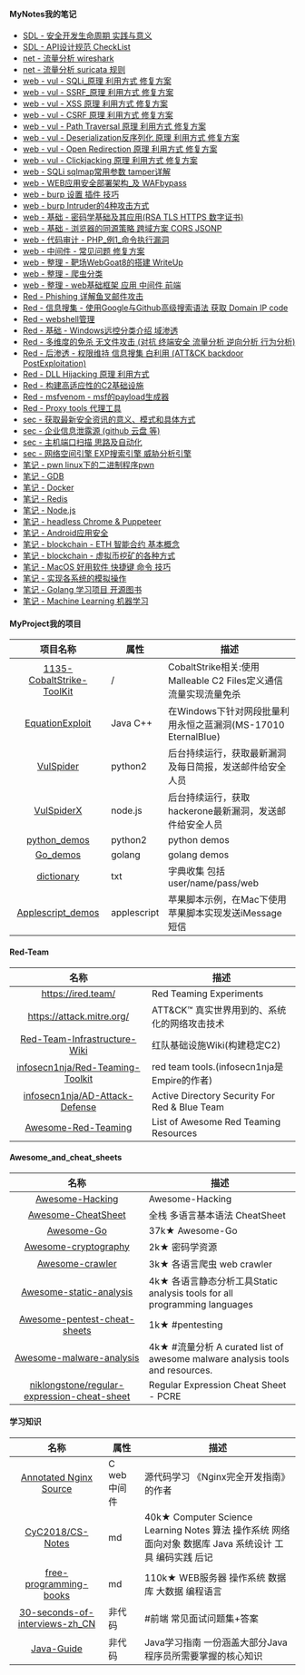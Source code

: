 #### MyNotes我的笔记

 * [SDL - 安全开发生命周期 实践与意义](sdl.md)
 * [SDL - API设计规范 CheckList](sdl_API.md)
 * [net - 流量分析 wireshark](net_wireshark.md)
 * [net - 流量分析 suricata 规则](net_suricata.md)
 * [web - vul - SQLi_原理 利用方式 修复方案](web_vul_sqli.md)
 * [web - vul - SSRF_原理 利用方式 修复方案](web_vul_SSRF.md)
 * [web - vul - XSS  原理 利用方式 修复方案](web_vul_XSS.md)
 * [web - vul - CSRF 原理 利用方式 修复方案](web_vul_CSRF.md)
 * [web - vul - Path Traversal 原理 利用方式 修复方案]( web_vul_PathTraversal.md)
 * [web - vul - Deserialization反序列化 原理 利用方式 修复方案](web_vul_Deserialization.md)
 * [web - vul - Open Redirection 原理 利用方式 修复方案](web_vul_OpenRedirection.md)
 * [web - vul - Clickjacking 原理 利用方式 修复方案](web_vul_ClickJacking.md)
 * [web - SQLi sqlmap常用参数 tamper详解](sec_sqlmap.md)
 * [web - WEB应用安全部署架构_及 WAFbypass](web_WAF_bypass.md)
 * [web - burp 设置 插件 技巧](web_x_burp.md)
 * [web - burp Intruder的4种攻击方式](web_x_burp_Intruder.md)
 * [web - 基础 - 密码学基础及其应用(RSA TLS HTTPS 数字证书)](web_x_https_tls.md)
 * [web - 基础 - 浏览器的同源策略 跨域方案 CORS JSONP](web_x_SOP.md)
 * [web - 代码审计 - PHP_例1_命令执行漏洞](web_code_audit_PHP.md)
 * [web - 中间件 - 常见问题 修复方案](web_vul_mid_SSL_slowhttpdos.md)
 * [web - 整理 - 靶场WebGoat8的搭建 WriteUp](z_web_webgoat.md)
 * [web - 整理 - 爬虫分类](z_web_crawl.md)
 * [web - 整理 - web基础框架 应用 中间件 前端](web_apps.md)
 * [Red - Phishing 详解鱼叉邮件攻击](sec_Phishing.md)
 * [Red - 信息搜集 - 使用Google与Github高级搜索语法 获取 Domain IP code](sec_info_gathering.md)
 * [Red - webshell管理](sec_webshell.md)
 * [Red - 基础 - Windows远控分类介绍 域渗透](sec_RAT.md)
 * [Red - 多维度的免杀 无文件攻击 (对抗 终端安全 流量分析 逆向分析 行为分析)](sec_evasion.md) 
 * [Red - 后渗透 - 权限维持 信息搜集 白利用 (ATT&CK backdoor PostExploitation)](sec_RAT_post_exploitation.md)
 * [Red - DLL Hijacking 原理 利用方式](sec_vul_DllHijacking.md)
 * [Red - 构建高适应性的C2基础设施](sec_C2.md)
 * [Red - msfvenom - msf的payload生成器](sec_msfvenom.md)
 * [Red - Proxy tools 代理工具](sec_proxy.md)
 * [sec - 获取最新安全资讯的意义、模式和具体方式](sec_get_news.md)
 * [sec - 企业信息泄露源 (github 云盘 等)](sec_info_scan.md)
 * [sec - 主机端口扫描 思路及自动化](host_sec_port_service_exp.md)
 * [sec - 网络空间引擎 EXP搜索引擎 威胁分析引擎](sec_websites.md)
 * [笔记 - pwn linux下的二进制程序pwn](note_bin_pwn.md)
 * [笔记 - GDB](note_bin_GDB.md)
 * [笔记 - Docker](note_Docker.md)
 * [笔记 - Redis](note_DB_redis.md)
 * [笔记 - Node.js](note_node.md)
 * [笔记 - headless Chrome & Puppeteer](web_headless.md)
 * [笔记 - Android应用安全](note_sec_android.md)
 * [笔记 - blockchain - ETH 智能合约 基本概念](blockchain_SmartContracts.md)
 * [笔记 - blockchain - 虚拟币挖矿的各种方式](blockchain_mining.md)
 * [笔记 - MacOS 好用软件 快捷键 命令 技巧](z_command_Mac.md)
 * [笔记 - 实现各系统的模拟操作](z_auto_operation.md)
 * [笔记 - Golang 学习项目 开源图书](note_Golang.md)
 * [笔记 - Machine Learning 机器学习](note_machine_learning.md)

#### MyProject我的项目

|项目名称|属性|描述|
|:-------------:|--|-----|
|[1135-CobaltStrike-ToolKit](https://github.com/1135/1135-CobaltStrike-ToolKit)|/|CobaltStrike相关:使用Malleable C2 Files定义通信流量实现流量免杀|
|[EquationExploit](https://github.com/1135/EquationExploit)|Java C++|在Windows下针对网段批量利用永恒之蓝漏洞(MS-17010 EternalBlue) |
|[VulSpider](https://github.com/1135/VulSpider)|python2|后台持续运行，获取最新漏洞及每日简报，发送邮件给安全人员|
|[VulSpiderX](https://github.com/1135/VulSpiderX)|node.js|后台持续运行，获取hackerone最新漏洞，发送邮件给安全人员|
|[python_demos](https://github.com/1135/python_demos)|python2|python demos|
|[Go_demos](https://github.com/1135/Go_demos)|golang|golang demos|
|[dictionary](https://github.com/1135/dictionary)|txt|字典收集 包括user/name/pass/web|
|[Applescript_demos](https://github.com/1135/Applescript_demos)|applescript|苹果脚本示例，在Mac下使用苹果脚本实现发送iMessage短信|

#### Red-Team

|名称|描述|
|:-------------:|--|
|https://ired.team/| Red Teaming Experiments |
|https://attack.mitre.org/| ATT&CK™ 真实世界用到的、系统化的网络攻击技术|
|[Red-Team-Infrastructure-Wiki](https://github.com/bluscreenofjeff/Red-Team-Infrastructure-Wiki)|红队基础设施Wiki(构建稳定C2)|
|[infosecn1nja/Red-Teaming-Toolkit](https://github.com/infosecn1nja/Red-Teaming-Toolkit)|red team tools.(infosecn1nja是Empire的作者)|
|[infosecn1nja/AD-Attack-Defense](https://github.com/infosecn1nja/AD-Attack-Defense)|Active Directory Security For Red & Blue Team|
|[Awesome-Red-Teaming](https://github.com/yeyintminthuhtut/Awesome-Red-Teaming)|List of Awesome Red Teaming Resources|

#### Awesome_and_cheat_sheets

|名称|描述|
|:-------------:|-----|
|[Awesome-Hacking](https://github.com/Hack-with-Github/Awesome-Hacking)|Awesome-Hacking|
|[Awesome-CheatSheet](https://github.com/wxyyxc1992/Awesome-CheatSheet)|全栈 多语言基本语法 CheatSheet|
|[Awesome-Go](https://github.com/avelino/awesome-go)|37k★ Awesome-Go|
|[Awesome-cryptography](https://github.com/sobolevn/awesome-cryptography)|2k★ 密码学资源|
|[Awesome-crawler](https://github.com/BruceDone/awesome-crawler)|3k★ 各语言爬虫 web crawler|
|[Awesome-static-analysis](https://github.com/mre/awesome-static-analysis)|4k★ 各语言静态分析工具Static analysis tools for all programming languages|
|[Awesome-pentest-cheat-sheets](https://github.com/coreb1t/awesome-pentest-cheat-sheets)|1k★ #pentesting |
|[Awesome-malware-analysis](https://github.com/rshipp/awesome-malware-analysis)|4k★ #流量分析 A curated list of awesome malware analysis tools and resources.|
|[niklongstone/regular-expression-cheat-sheet](https://github.com/niklongstone/regular-expression-cheat-sheet)|Regular Expression Cheat Sheet - PCRE|

#### 学习知识

|名称|属性|描述|
|:-------------:|--|-----|
|[Annotated Nginx Source](https://github.com/chronolaw/annotated_nginx)|C web中间件|源代码学习 《Nginx完全开发指南》的作者 |
|[CyC2018/CS-Notes](https://github.com/CyC2018/CS-Notes)|md|40k★ Computer Science Learning Notes 算法 操作系统 网络 面向对象 数据库 Java 系统设计 工具 编码实践 后记|
|[free-programming-books](https://github.com/EbookFoundation/free-programming-books/blob/master/free-programming-books-zh.md)|md|110k★ WEB服务器 操作系统 数据库 大数据 编程语言|
|[30-seconds-of-interviews-zh_CN](https://github.com/b3log/30-seconds-of-interviews-zh_CN)|非代码|#前端 常见面试问题集+答案|
|[Java-Guide](https://github.com/Snailclimb/Java-Guide)|非代码|Java学习指南 一份涵盖大部分Java程序员所需要掌握的核心知识|
